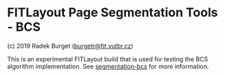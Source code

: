 FITLayout Page Segmentation Tools - BCS 
=======================================
(c) 2019 Radek Burget (burgetr@fit.vutbr.cz)

This is an experimental FITLayout build that is used for testing the BCS algorithm implementation.
See [segmentation-bcs](https://github.com/FitLayout/segmentation-bcs) for more information.

